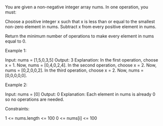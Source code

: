 You are given a non-negative integer array nums. In one operation, you
must:


Choose a positive integer x such that x is less than or equal to the smallest
non-zero element in nums.
Subtract x from every positive element in nums.


Return the minimum number of operations to make every element in nums equal
to 0.


Example 1:


Input: nums = [1,5,0,3,5]
Output: 3
Explanation:
In the first operation, choose x = 1. Now, nums = [0,4,0,2,4].
In the second operation, choose x = 2. Now, nums = [0,2,0,0,2].
In the third operation, choose x = 2. Now, nums = [0,0,0,0,0].


Example 2:


Input: nums = [0]
Output: 0
Explanation: Each element in nums is already 0 so no operations are
needed.



Constraints:


1 <= nums.length <= 100
0 <= nums[i] <= 100




